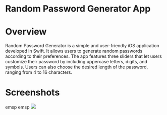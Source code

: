 
# Random Password Generator App

# Overview

Random Password Generator is a simple and user-friendly iOS application developed in Swift. It allows users to generate random passwords according to their preferences. The app features three sliders that let users customize their password by including uppercase letters, digits, and symbols. Users can also choose the desired length of the password, ranging from 4 to 16 characters.

# Screenshots

emsp emsp ![](https://media.giphy.com/media/v1.Y2lkPTc5MGI3NjExd2FrZmdnOWw3b2l4ZDkwajRmdzJoYmFxbndqdWRrOXJibnNpNHk5ZCZlcD12MV9pbnRlcm5hbF9naWZfYnlfaWQmY3Q9Zw/aXzFGa9wqJY26lx4gp/giphy.gif)
